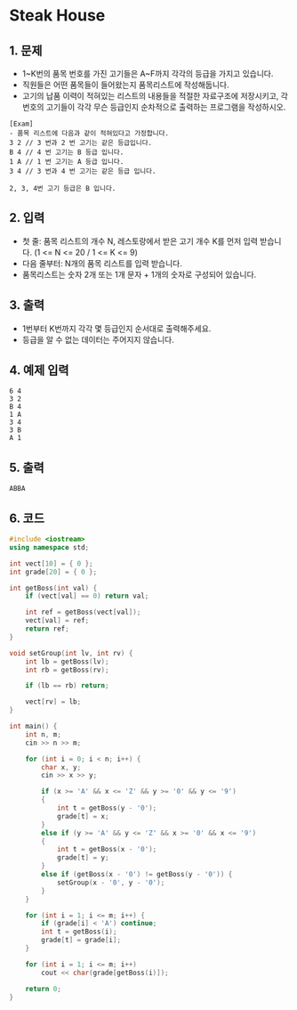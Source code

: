 # Steak House #

## 1. 문제
- 1~K번의 품목 번호를 가진 고기들은 A~F까지 각각의 등급을 가지고 있습니다.
- 직원들은 어떤 품목들이 들어왔는지 품목리스트에 작성해둡니다.
- 고기의 납품 이력이 적혀있는 리스트의 내용들을 적절한 자료구조에 저장시키고, 각 번호의 고기들이 각각 무슨 등급인지 순차적으로 출력하는 프로그램을 작성하시오.

```
[Exam]
- 품목 리스트에 다음과 같이 적혀있다고 가정합니다.
3 2 // 3 번과 2 번 고기는 같은 등급입니다.
B 4 // 4 번 고기는 B 등급 입니다.
1 A // 1 번 고기는 A 등급 입니다.
3 4 // 3 번과 4 번 고기는 같은 등급 입니다.

2, 3, 4번 고기 등급은 B 입니다.
```

## 2. 입력

-  첫 줄: 품목 리스트의 개수 N, 레스토랑에서 받은 고기 개수 K를 먼저 입력 받습니다. (1 <= N <= 20 / 1 <= K <= 9)
-  다음 줄부터: N개의 품목 리스트를 입력 받습니다.
-  품목리스트는 숫자 2개 또는 1개 문자 + 1개의 숫자로 구성되어 있습니다.

## 3. 출력
- 1번부터 K번까지 각각 몇 등급인지 순서대로 출력해주세요.
- 등급을 알 수 없는 데이터는 주어지지 않습니다.

## 4. 예제 입력
```
6 4
3 2
B 4
1 A
3 4
3 B
A 1
```

## 5. 출력

```
ABBA
```

## 6. 코드

```c++
#include <iostream>
using namespace std;

int vect[10] = { 0 };
int grade[20] = { 0 };

int getBoss(int val) {
	if (vect[val] == 0) return val;

	int ref = getBoss(vect[val]);
	vect[val] = ref;
	return ref;
}

void setGroup(int lv, int rv) {
	int lb = getBoss(lv);
	int rb = getBoss(rv);

	if (lb == rb) return;

	vect[rv] = lb;
}

int main() {
	int n, m;
	cin >> n >> m;

	for (int i = 0; i < n; i++) {
		char x, y;
		cin >> x >> y;

		if (x >= 'A' && x <= 'Z' && y >= '0' && y <= '9')
		{
			int t = getBoss(y - '0');
			grade[t] = x;
		}
		else if (y >= 'A' && y <= 'Z' && x >= '0' && x <= '9')
		{
			int t = getBoss(x - '0');
			grade[t] = y;
		}
		else if (getBoss(x - '0') != getBoss(y - '0')) {
			setGroup(x - '0', y - '0');
		}
	}

	for (int i = 1; i <= m; i++) {
		if (grade[i] < 'A') continue;
		int t = getBoss(i);
		grade[t] = grade[i];
	}

	for (int i = 1; i <= m; i++)
		cout << char(grade[getBoss(i)]);

	return 0;
}
```